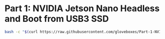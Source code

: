 # Part 1: NVIDIA Jetson Nano Headless and Boot from USB3 SSD

```bash
bash -c "$(curl https://raw.githubusercontent.com/gloveboxes/Part-1-NVIDIA-Jetson-Nano-Headless-and-Boot-from-USB3-SSD/master/init.sh)"
```